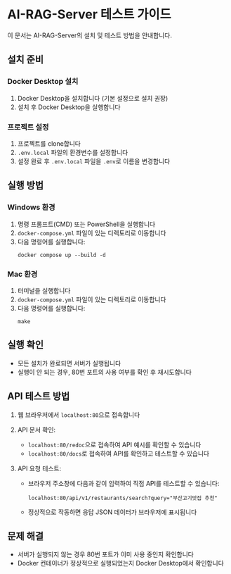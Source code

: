 # AI-RAG-Server 테스트 가이드

이 문서는 AI-RAG-Server의 설치 및 테스트 방법을 안내합니다.

## 설치 준비

### Docker Desktop 설치
1. Docker Desktop을 설치합니다 (기본 설정으로 설치 권장)
2. 설치 후 Docker Desktop을 실행합니다

### 프로젝트 설정
1. 프로젝트를 clone합니다
2. `.env.local` 파일의 환경변수를 설정합니다
3. 설정 완료 후 `.env.local` 파일을 `.env`로 이름을 변경합니다

## 실행 방법

### Windows 환경
1. 명령 프롬프트(CMD) 또는 PowerShell을 실행합니다
2. `docker-compose.yml` 파일이 있는 디렉토리로 이동합니다
3. 다음 명령어를 실행합니다:
   ```
   docker compose up --build -d
   ```

### Mac 환경
1. 터미널을 실행합니다
2. `docker-compose.yml` 파일이 있는 디렉토리로 이동합니다
3. 다음 명령어를 실행합니다:
   ```
   make
   ```

## 실행 확인
- 모든 설치가 완료되면 서버가 실행됩니다
- 실행이 안 되는 경우, 80번 포트의 사용 여부를 확인 후 재시도합니다

## API 테스트 방법

1. 웹 브라우저에서 `localhost:80`으로 접속합니다
2. API 문서 확인:
   - `localhost:80/redoc`으로 접속하여 API 예시를 확인할 수 있습니다
   - `localhost:80/docs`로 접속하여 API를 확인하고 테스트할 수 있습니다

3. API 요청 테스트:
   - 브라우저 주소창에 다음과 같이 입력하여 직접 API를 테스트할 수 있습니다:
     ```
     localhost:80/api/v1/restaurants/search?query="부산고기맛집 추천"
     ```
   - 정상적으로 작동하면 응답 JSON 데이터가 브라우저에 표시됩니다

## 문제 해결
- 서버가 실행되지 않는 경우 80번 포트가 이미 사용 중인지 확인합니다
- Docker 컨테이너가 정상적으로 실행되었는지 Docker Desktop에서 확인합니다 